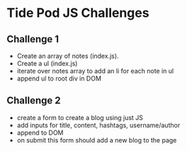 # Tide Pod JS Challenges

## Challenge 1
- Create an array of notes (index.js).
- Create a ul (index.js)
- iterate over notes array to add an li for each note in ul
- append ul to root div in DOM

## Challenge 2
- create a form to create a blog using just JS
- add inputs for title, content, hashtags, username/author 
- append to DOM
- on submit this form should add a new blog to the page
